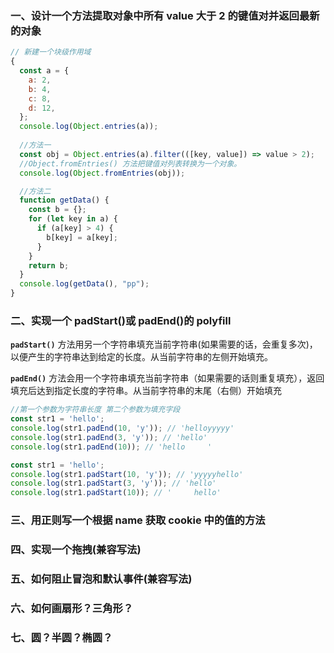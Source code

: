 ### 一、设计一个方法提取对象中所有 value 大于 2 的键值对并返回最新的对象

```javascript
// 新建一个块级作用域
{
  const a = {
    a: 2,
    b: 4,
    c: 8,
    d: 12,
  };
  console.log(Object.entries(a));
  
  //方法一
  const obj = Object.entries(a).filter(([key, value]) => value > 2);
  //Object.fromEntries() 方法把键值对列表转换为一个对象。
  console.log(Object.fromEntries(obj));

  //方法二
  function getData() {
    const b = {};
    for (let key in a) {
      if (a[key] > 4) {
        b[key] = a[key];
      }
    }
    return b;
  }
  console.log(getData(), "pp");
}

```



### 二、实现一个 padStart()或 padEnd()的 polyfill

**`padStart()`** 方法用另一个字符串填充当前字符串(如果需要的话，会重复多次)，以便产生的字符串达到给定的长度。从当前字符串的左侧开始填充。

**`padEnd()`** 方法会用一个字符串填充当前字符串（如果需要的话则重复填充），返回填充后达到指定长度的字符串。从当前字符串的末尾（右侧）开始填充

```javascript
//第一个参数为字符串长度 第二个参数为填充字段
const str1 = 'hello';
console.log(str1.padEnd(10, 'y')); // 'helloyyyyy'
console.log(str1.padEnd(3, 'y')); // 'hello'
console.log(str1.padEnd(10)); // 'hello     '

const str1 = 'hello';
console.log(str1.padStart(10, 'y')); // 'yyyyyhello'
console.log(str1.padStart(3, 'y')); // 'hello'
console.log(str1.padStart(10)); // '     hello'
```



### 三、用正则写一个根据 name 获取 cookie 中的值的方法

### 四、实现一个拖拽(兼容写法)

### 五、如何阻止冒泡和默认事件(兼容写法)

### 六、如何画扇形？三角形？

### 七、圆？半圆？椭圆？
